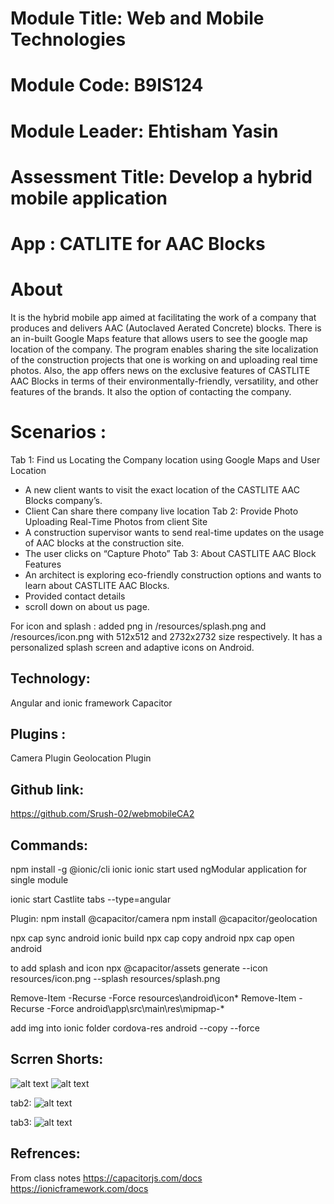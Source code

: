 
# Module Title:  Web and Mobile Technologies 
# Module Code:  B9IS124
# Module Leader:  Ehtisham Yasin 
# Assessment Title: Develop a hybrid mobile application 
# App : CATLITE for AAC Blocks
 
# About 
It is the hybrid mobile app aimed at facilitating the work of a company that produces and delivers AAC (Autoclaved Aerated Concrete) blocks. There is an in-built Google Maps feature that allows users to see the google map location of the company. The program enables sharing the site localization of the construction projects that one is working on and uploading real time photos. Also, the app offers news on the exclusive features of CASTLITE AAC Blocks in terms of their environmentally-friendly, versatility, and other features of the brands. It also the option of contacting the company.

# Scenarios :
Tab 1: Find us
Locating the Company location using Google Maps and User Location
- A new client wants to visit the exact location of the CASTLITE AAC Blocks company’s.
- Client Can share there company live location 
Tab 2: Provide Photo
Uploading Real-Time Photos from client Site
- A construction supervisor wants to send real-time updates on the usage of AAC blocks at the construction site.
- The user clicks on “Capture Photo”
Tab 3: About CASTLITE AAC Block Features
- An architect is exploring eco-friendly construction options and wants to learn about CASTLITE AAC Blocks.
- Provided contact details
- scroll down on about us page.


For icon and splash : added png in /resources/splash.png and /resources/icon.png with 512x512 and 2732x2732 size respectively.
It has a personalized splash screen and adaptive icons on Android.

## Technology: 
Angular and ionic framework
Capacitor
## Plugins :
Camera Plugin 
Geolocation Plugin

## Github link: 
https://github.com/Srush-02/webmobileCA2

## Commands: 
npm install -g @ionic/cli
ionic
ionic start
used ngModular application for single module

ionic start Castlite tabs --type=angular

Plugin: 
npm install @capacitor/camera
npm install @capacitor/geolocation

npx cap sync android 
ionic build
npx cap copy android
npx cap open android

to add splash and icon
npx @capacitor/assets generate --icon resources/icon.png --splash resources/splash.png

Remove-Item -Recurse -Force resources\android\icon\*
Remove-Item -Recurse -Force android\app\src\main\res\mipmap-*

add img into ionic folder
cordova-res android --copy --force

## Scrren Shorts:
![alt text](image.png)
![alt text](image-3.png)

tab2:
![alt text](image-1.png)

tab3:
![alt text](image-2.png)

## Refrences: 
From class notes
https://capacitorjs.com/docs
https://ionicframework.com/docs








